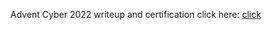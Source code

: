 Advent Cyber 2022 writeup and certification
click here: [click](https://paint-cover-8a6.notion.site/Advent-cyber-2022-c89c66772d1b4a8d9fdb73e2ab7d71a3?pvs=4)
